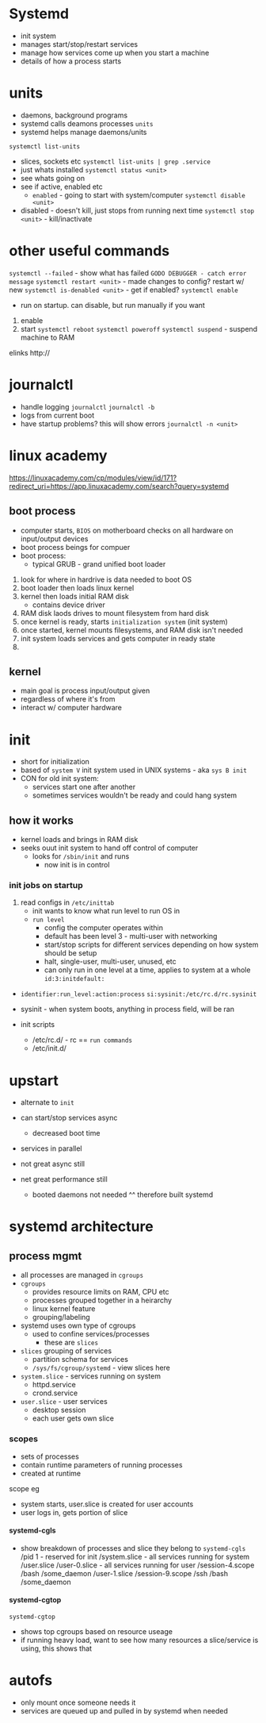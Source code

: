 # Systemd
- init system
- manages start/stop/restart services
- manage how services come up when you start a machine
- details of how a process starts

# units
- daemons, background programs
- systemd calls deamons processes `units`
- systemd helps manage daemons/units

`systemctl list-units`
- slices, sockets etc
`systemctl list-units | grep .service`
- just whats installed
`systemctl status <unit>`
- see whats going on
- see if active, enabled etc
    - `enabled` - going to start with system/computer
`systemctl disable <unit>`
- disabled - doesn't kill, just stops from running next time
`systemctl stop <unit>` - kill/inactivate

# other useful commands
`systemctl --failed` - show what has failed `GODO DEBUGGER - catch error message`
`systemctl restart <unit>` - made changes to config? restart w/ new
`systemctl is-denabled <unit>` - get if enabled?
`systemctl enable`
- run on startup. can disable, but run manually if you want
1. enable
2. start
`systemctl reboot`
`systemctl poweroff`
`systemctl suspend` - suspend machine to RAM

elinks http://

# journalctl 
- handle logging
`journalctl`
`journalctl -b` 
- logs from current boot
- have startup problems? this will show errors
`journalctl -n <unit>` 

# linux academy
https://linuxacademy.com/cp/modules/view/id/171?redirect_uri=https://app.linuxacademy.com/search?query=systemd

## boot process
- computer starts, `BIOS` on motherboard checks on all hardware on input/output devices
- boot process beings for compuer
- boot process:
    - typical GRUB - grand unified boot loader
1. look for where in hardrive is data needed to boot OS
2. boot loader then loads linux kernel
3. kernel then loads initial RAM disk
    - contains device driver 
4. RAM disk laods drives to mount filesystem from hard disk
5. once kernel is ready, starts `initialization system` (init system)
6. once started, kernel mounts filesystems, and RAM disk isn't needed
7. init system loads services and gets computer in ready state
8. 



## kernel 
- main goal is process input/output given
- regardless of where it's from
- interact w/ computer hardware

# init
- short for initialization
- based of `system V` init system used in UNIX systems - aka `sys B init`
- CON for old init system: 
    - services start one after another
    - sometimes services wouldn't be ready and could hang system

## how it works
- kernel loads and brings in RAM disk
- seeks ouut init system to hand off control of computer
    - looks for `/sbin/init` and runs
        - now init is in control
### init jobs on startup
1. read configs in `/etc/inittab`
    - init wants to know what run level to run OS in
    - `run level` 
        - config the computer operates within
        - default has been level 3 - multi-user with networking
        - start/stop scripts for different services depending on how system should be setup
        - halt, single-user, multi-user, unused, etc
        - can only run in one level at a time, applies to system at a whole
`id:3:initdefault:`
- `identifier:run_level:action:process`
`si:sysinit:/etc/rc.d/rc.sysinit`
- sysinit - when system boots, anything in process field, will be ran

- init scripts
    - /etc/rc.d/ - rc == `run commands`
    - /etc/init.d/

# upstart
- alternate to `init`
- can start/stop services async
    - decreased boot time
- services in parallel

- not great async still
- net great performance still
    - booted daemons not needed
^^ therefore built systemd

# systemd architecture
## process mgmt
- all processes are managed in `cgroups`
- `cgroups`
    - provides resource limits on RAM, CPU etc
    - processes grouped together in a heirarchy
    - linux kernel feature
    - grouping/labeling
- systemd uses own type of cgroups
    - used to confine services/processes
        - these are `slices`
- `slices` grouping of services
    - partition schema for services
    - `/sys/fs/cgroup/systemd` - view slices here 
- `system.slice` - services running on system
    - httpd.service
    - crond.service
- `user.slice` - user services
    - desktop session
    - each user gets own slice
### scopes
- sets of processes
- contain runtime parameters of running processes
- created at runtime

scope eg
- system starts, user.slice is created for user accounts
- user logs in, gets portion of slice

#### systemd-cgls
- show breakdown of processes and slice they belong to
`systemd-cgls`
/pid 1 - reserved for init
/system.slice - all services running for system
/user.slice
    /user-0.slice - all services running for user
        /session-4.scope
            /bash
            /some_daemon
    /user-1.slice
        /session-9.scope
            /ssh
            /bash
            /some_daemon

#### systemd-cgtop
`systemd-cgtop`
- shows top cgroups based on resource useage
- if running heavy load, want to see how many resources a slice/service is using, this shows that

# autofs
- only mount once someone needs it
- services are queued up and pulled in by systemd when needed